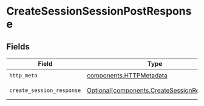 # CreateSessionSessionPostResponse


## Fields

| Field                                                                                          | Type                                                                                           | Required                                                                                       | Description                                                                                    |
| ---------------------------------------------------------------------------------------------- | ---------------------------------------------------------------------------------------------- | ---------------------------------------------------------------------------------------------- | ---------------------------------------------------------------------------------------------- |
| `http_meta`                                                                                    | [components.HTTPMetadata](../../models/components/httpmetadata.md)                             | :heavy_check_mark:                                                                             | N/A                                                                                            |
| `create_session_response`                                                                      | [Optional[components.CreateSessionResponse]](../../models/components/createsessionresponse.md) | :heavy_minus_sign:                                                                             | Successful Response                                                                            |
